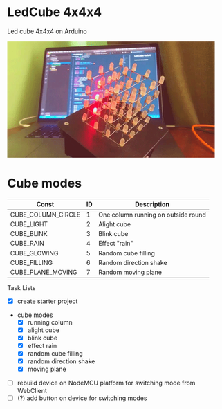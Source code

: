 # LedCube 4x4x4
Led cube 4x4x4 on Arduino

![Version 1.0](./led-cube.gif)


# Cube modes
Const | ID | Description
-----|--|------------
CUBE_COLUMN_CIRCLE | 1 | One column running on outside round
CUBE_LIGHT | 2 | Alight cube
CUBE_BLINK | 3 | Blink cube
CUBE_RAIN | 4 | Effect "rain"
CUBE_GLOWING | 5 | Random cube filling
CUBE_FILLING | 6 | Random direction shake
CUBE_PLANE_MOVING | 7 | Random moving plane


Task Lists
- [x] create starter project
- cube modes
    - [x] running column
    - [x] alight cube
    - [x] blink cube
    - [x] effect rain
    - [x] random cube filling
    - [x] random direction shake
    - [x] moving plane
- [ ] rebuild device on NodeMCU platform for switching mode from WebClient
- [ ] (?) add button on device for switching modes
